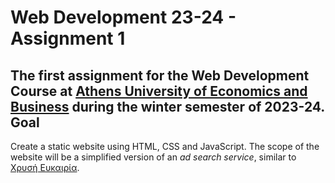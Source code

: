 Web Development 23-24 - Assignment 1
===================================
The first assignment for the Web Development Course at [Athens University of
Economics and Business](https://aueb.gr) during the winter semester of 2023-24.
Goal
----
Create a static website using HTML, CSS and JavaScript. The scope of the
website will be a simplified version of an *ad search service*, similar to
[Χρυσή Ευκαιρία](https://xe.gr).

